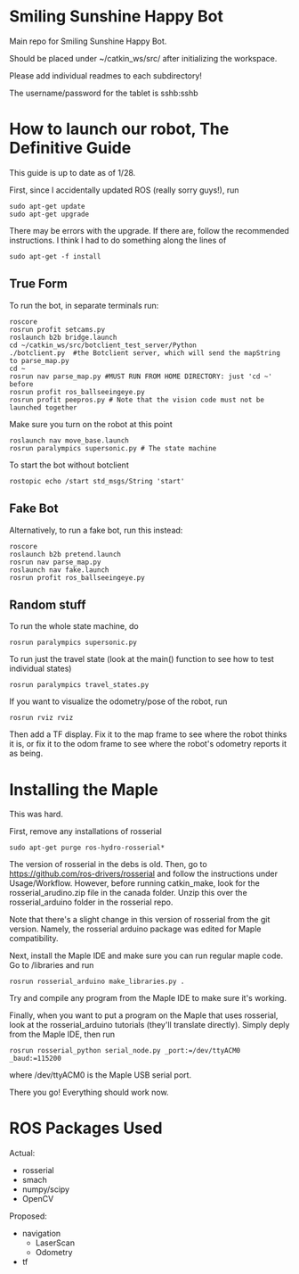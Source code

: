 Smiling Sunshine Happy Bot
==========================

Main repo for Smiling Sunshine Happy Bot.

Should be placed under ~/catkin_ws/src/ after initializing the workspace.

Please add individual readmes to each subdirectory!

The username/password for the tablet is sshb:sshb

# How to launch our robot, The Definitive Guide

This guide is up to date as of 1/28.

First, since I accidentally updated ROS (really sorry guys!), run

    sudo apt-get update
    sudo apt-get upgrade

There may be errors with the upgrade. If there are, follow the recommended instructions. I think I had to do something along the lines of

    sudo apt-get -f install

## True Form

To run the bot, in separate terminals run:

    roscore
    rosrun profit setcams.py
    roslaunch b2b bridge.launch
    cd ~/catkin_ws/src/botclient_test_server/Python
    ./botclient.py  #the Botclient server, which will send the mapString to parse_map.py
    cd ~
    rosrun nav parse_map.py #MUST RUN FROM HOME DIRECTORY: just 'cd ~' before
    rosrun profit ros_ballseeingeye.py
    rosrun profit peepros.py # Note that the vision code must not be launched together

Make sure you turn on the robot at this point

    roslaunch nav move_base.launch
    rosrun paralympics supersonic.py # The state machine

To start the bot without botclient

    rostopic echo /start std_msgs/String 'start'

## Fake Bot

Alternatively, to run a fake bot, run this instead:

    roscore
    roslaunch b2b pretend.launch
    rosrun nav parse_map.py
    roslaunch nav fake.launch
    rosrun profit ros_ballseeingeye.py

## Random stuff

To run the whole state machine, do

    rosrun paralympics supersonic.py

To run just the travel state (look at the main() function to see how to test individual states)

    rosrun paralympics travel_states.py

If you want to visualize the odometry/pose of the robot, run

    rosrun rviz rviz

Then add a TF display. Fix it to the map frame to see where the robot thinks it is, or fix it to the odom frame to see where the robot's odometry reports it as being.

# Installing the Maple

This was hard.

First, remove any installations of rosserial

    sudo apt-get purge ros-hydro-rosserial*

The version of rosserial in the debs is old. Then, go to https://github.com/ros-drivers/rosserial and follow the instructions under Usage/Workflow. However, before running catkin_make, look for the rosserial_arudino.zip file in the canada folder. Unzip this over the rosserial_arduino folder in the rosserial repo.

Note that there's a slight change in this version of rosserial from the git version. Namely, the rosserial arduino package was edited for Maple compatibility.

Next, install the Maple IDE and make sure you can run regular maple code. Go to <IDE folder>/libraries and run

    rosrun rosserial_arduino make_libraries.py .

Try and compile any program from the Maple IDE to make sure it's working.

Finally, when you want to put a program on the Maple that uses rosserial, look at the rosserial_arduino tutorials (they'll translate directly). Simply deply from the Maple IDE, then run

    rosrun rosserial_python serial_node.py _port:=/dev/ttyACM0 _baud:=115200

where /dev/ttyACM0 is the Maple USB serial port.

There you go! Everything should work now.

# ROS Packages Used

Actual:
* rosserial
* smach
* numpy/scipy
* OpenCV

Proposed:
* navigation
    * LaserScan
    * Odometry
* tf
